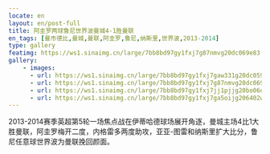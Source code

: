 ```yaml
---
locate: en
layout: en/post-full
title: 阿圭罗两球鲁尼世界波曼城4-1胜曼联
en_tags: [曼市德比,曼城,曼联,阿圭罗,鲁尼,纳斯里,世界波,2013-2014]
type: gallery
featimg: https://ws1.sinaimg.cn/large/7bb8bd97gy1fxj7g87nmvg20dc069e83.gif
gallery:
    - images:
      - url: https://ws1.sinaimg.cn/large/7bb8bd97gy1fxj7gaw331g20dc059e83.gif
      - url: https://ws1.sinaimg.cn/large/7bb8bd97gy1fxj7g87nmvg20dc069e83.gif
      - url: https://ws1.sinaimg.cn/large/7bb8bd97gy1fxj7jj1pjjg20bo06o7wj.gif
      - url: https://ws1.sinaimg.cn/large/7bb8bd97gy1fxj7ga5oijg206402wu0z.gif
---
```


2013-2014赛季英超第5轮一场焦点战在伊蒂哈德球场展开角逐，曼城主场4比1大胜曼联，阿圭罗梅开二度，内格雷多两度助攻，亚亚-图雷和纳斯里扩大比分，鲁尼任意球世界波为曼联挽回颜面。